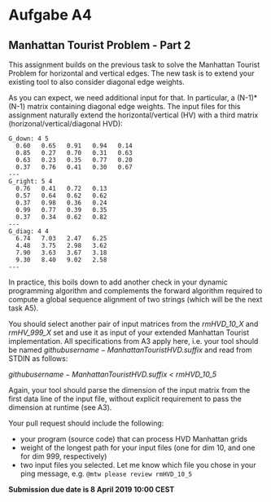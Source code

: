 # Aufgabe A4
## Manhattan Tourist Problem - Part 2

This assignment builds on the previous task to solve the Manhattan Tourist Problem for horizontal and vertical edges. The new task is to extend your existing tool to also consider diagonal edge weights.

As you can expect, we need additional input for that. In particular, a (N-1)\*(N-1) matrix containing diagonal edge weights. The input files for this assignment naturally extend the horizontal/vertical (HV) with a third matrix (horizonal/vertical/diagonal HVD):

```
G_down: 4 5
  0.60   0.65   0.91   0.94   0.14
  0.85   0.27   0.70   0.31   0.63
  0.63   0.23   0.35   0.77   0.20
  0.37   0.76   0.41   0.30   0.67
---
G_right: 5 4
  0.76   0.41   0.72   0.13
  0.57   0.64   0.62   0.62
  0.37   0.98   0.36   0.24
  0.99   0.77   0.39   0.35
  0.37   0.34   0.62   0.82
---
G_diag: 4 4
  6.74   7.03   2.47   6.25
  4.48   3.75   2.98   3.62
  7.90   3.63   3.67   3.18
  9.30   8.40   9.02   2.58
---
```

In practice, this boils down to add another check in your dynamic programming algorithm and complements the forward algorithm required to compute a global sequence alignment of two strings (which will be the next task A5).

You should select another pair of input matrices from the *rmHVD_10_X* and *rmHV_999_X* set and use it as input of your extended Manhattan Tourist implementation. All specifications from A3 apply here, i.e. your tool should be named *$githubusername-ManhattanTouristHVD.$suffix* and read from STDIN as follows:

*$githubusername-ManhattanTouristHVD.$suffix < rmHVD_10_5*

Again, your tool should parse the dimension of the input matrix from the first data line of the input file, without explicit requirement to pass the dimension at runtime (see A3).

Your pull request should include the following:

* your program (source code) that can process HVD Manhattan grids
* weight of the longest path for your input files (one for dim 10, and one for dim 999, respectively)
* two input files you selected. Let me know which file you chose in your ping message, e.g. `@mtw please review rmHVD_10_5`

**Submission due date is 8 April 2019 10:00 CEST**
